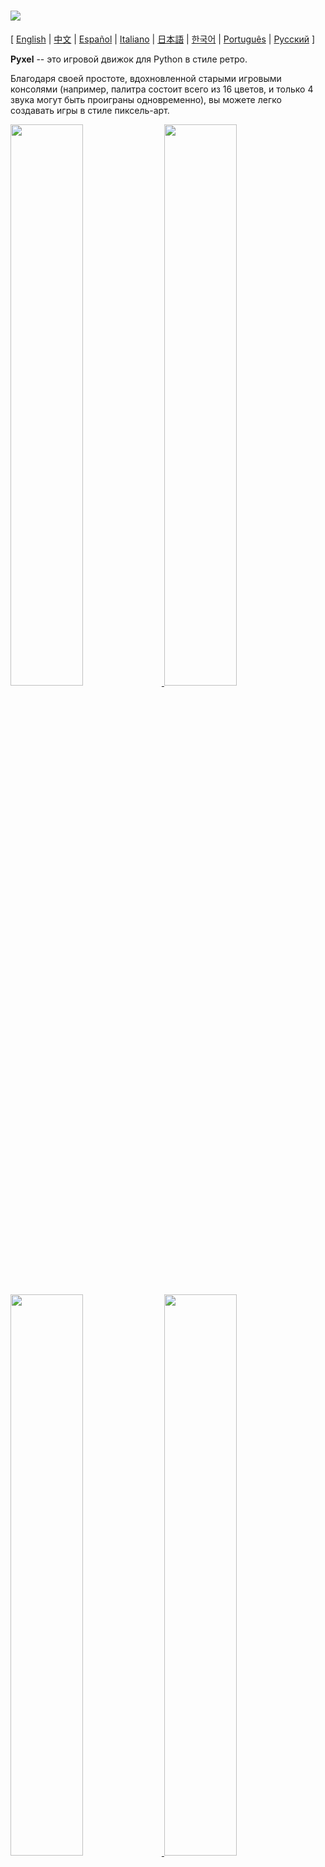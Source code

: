 # <img src="images/pyxel_logo_152x64.png">

[ [English](README.md) | [中文](README.cn.md) | [Español](README.es.md) | [Italiano](README.it.md) | [日本語](README.ja.md) | [한국어](README.ko.md) | [Português](README.pt.md) | [Русский](README.ru.md) ]

**Pyxel** -- это игровой движок для Python в стиле ретро.

Благодаря своей простоте, вдохновленной старыми игровыми консолями (например, палитра состоит всего из 16 цветов, и только 4 звука могут быть проиграны одновременно), вы можете легко создавать игры в стиле пиксель-арт.

<a href="https://github.com/kitao/pyxel/blob/master/pyxel/examples/01_hello_pyxel.py" target="_blank">
<img src="pyxel/examples/screenshots/01_hello_pyxel.gif" width="48%">
</a>

<a href="https://github.com/kitao/pyxel/blob/master/pyxel/examples/02_jump_game.py" target="_blank">
<img src="pyxel/examples/screenshots/02_jump_game.gif" width="48%">
</a>

<a href="https://github.com/kitao/pyxel/blob/master/pyxel/examples/03_draw_api.py" target="_blank">
<img src="pyxel/examples/screenshots/03_draw_api.gif" width="48%">
</a>

<a href="https://github.com/kitao/pyxel/blob/master/pyxel/examples/04_sound_api.py" target="_blank">
<img src="pyxel/examples/screenshots/04_sound_api.gif" width="48%">
</a>

<a href="https://github.com/kitao/pyxel/blob/master/pyxel/editor/screenshots/image_tilemap_editor.gif" target="_blank">
<img src="pyxel/editor/screenshots/image_tilemap_editor.gif" width="48%">
</a>

<a href="https://github.com/kitao/pyxel/blob/master/pyxel/editor/screenshots/sound_music_editor.gif" target="_blank">
<img src="pyxel/editor/screenshots/sound_music_editor.gif" width="48%">
</a>

Характеристики игровой консоли и API для Pyxel позаимствованны из замечательной [PICO-8](https://www.lexaloffle.com/pico-8.php) и[TIC-80](https://tic.computer/).

Pyxel -- программа с открытым кодом и бесплатна для использовния. За дело!

## Характеристики

- Запускается на Windows, Mac и Linux
- Код пишется на Python3
- Фиксированная 16-цветная палитра
- 3 набора изображений 256x256 пикселей
- 8 тайлмапов 256x256 пикселей
- 4 канала с 64 определяемыми пользователем звуками
- 8 музыкальных композиций
- Ввод с клавиатуры, мышки или игрового контроллера
- Редактор изображений и звука

### Цветовая Палитра

<img src="pyxel/examples/screenshots/05_color_palette.png">
<br><br>
<img src="images/pyxel_palette.png">

## Как установить

### Для Windows

Сначала установите [Python3](https://www.python.org/) (версия 3.6.8 и выше).

Во время установки Python3 с помощью официального установщика, выберите опцию **add Python to PATH**, нажав кнопку внизу:

<img src="images/python_installer.png">

Затем установите Pyxel, используя следующую `pip` команду из командной строки:

```sh
pip install -U pyxel
```

### Для Mac

Сначала в среде, где установлен менеджер пакетов [Homebrew](https://brew.sh/), установите [Python3](https://www.python.org/) (версия 3.6.8 или выше) и необходимые пакеты с помощью следующей команды:

```sh
brew install python3 gcc sdl2 sdl2_image gifsicle
```

Конечно, вы можете установить Python3 и другим способом, но знайте, что вам нужно установить и другие библиотеки.

Затем **перезапустите терминал** и установите Pyxel, используя следующую `pip3` команду:

```sh
pip3 install -U pyxel
```

### Для Linux

Установите [Python3](https://www.python.org/) (версия 3.6.8 или выше) и необходимые пакеты способом, соответствующим вашему дистрибутиву.

**Ubuntu:**

```sh
sudo apt install python3 python3-pip libsdl2-dev libsdl2-image-dev gifsicle
sudo -H pip3 install -U pyxel
```

### Для других сред

Чтобы установить Pyxel в среде, отличной от вышеупомянутых (32-bit Linux, Raspberry PI и т.п.), следуйте следующим инструкциям по сборке:

#### Установите необходимые инструменты и пакеты

- C++ build toolchain (вместе с командами gcc и make)
- libsdl2-dev и libsdl2-image-dev
- [Python3](https://www.python.org/) (версия 3.6.8 или выше) и команда pip

#### Выполните следующие команды в любой папке

```sh
git clone https://github.com/kitao/pyxel.git
cd pyxel
make -C pyxel/core clean all
pip3 install .
```

### Установите примеры

После установки Pyxel, примеры Pyxel будут скопированы в открытую директорию по выполнении этой команды:

```sh
install_pyxel_examples
```

Список примеров, которые будут скопированы:

- [01_hello_pyxel.py](https://github.com/kitao/pyxel/blob/master/pyxel/examples/01_hello_pyxel.py) - Простейшее приложение
- [02_jump_game.py](https://github.com/kitao/pyxel/blob/master/pyxel/examples/02_jump_game.py) - Игра прыжков с простейшими ресурсными файлами Pyxel
- [03_draw_api.py](https://github.com/kitao/pyxel/blob/master/pyxel/examples/03_draw_api.py) - Демонстрация художественного API
- [04_sound_api.py](https://github.com/kitao/pyxel/blob/master/pyxel/examples/04_sound_api.py) - Демонстрация звукового API
- [05_color_palette.py](https://github.com/kitao/pyxel/blob/master/pyxel/examples/05_color_palette.py) - Цветовая палитра
- [06_click_game.py](https://github.com/kitao/pyxel/blob/master/pyxel/examples/06_click_game.py) - Игра с кликами мышкой
- [07_snake.py](https://github.com/kitao/pyxel/blob/master/pyxel/examples/07_snake.py) - Змейка с BGM
- [08_triangle_api.py](https://github.com/kitao/pyxel/blob/master/pyxel/examples/08_triangle_api.py) - Демонстрация API по рисованию треугольных полигонов

Эти примеры могут быть выполнены как обычный код Python3:

**Windows:**

```sh
cd pyxel_examples
python 01_hello_pyxel.py
```

**Mac / Linux:**

```sh
cd pyxel_examples
python3 01_hello_pyxel.py
```

## Как использовать Pyxel

### Создание Pyxel-приложения

После импортирования модуля Pyxel в ваш код на Python, сначала укажите размер окна с помощью команды `init`, затем запустите Pyxel-приложение с помощью функции `run`.

```python
import pyxel

pyxel.init(160, 120)

def update():
    if pyxel.btnp(pyxel.KEY_Q):
        pyxel.quit()

def draw():
    pyxel.cls(0)
    pyxel.rect(10, 10, 20, 20, 11)

pyxel.run(update, draw)
```

Агрументы функции `run` -- это функции `update` для обновления внутренней игровой логики каждый кадр и функции `draw` для отображения объектов на экране по мере необходимости.

В самом приложении рекомендуется свернуть код Pyxel в один класс (смотрите пример).

```python
import pyxel

class App:
    def __init__(self):
        pyxel.init(160, 120)
        self.x = 0
        pyxel.run(self.update, self.draw)

    def update(self):
        self.x = (self.x + 1) % pyxel.width

    def draw(self):
        pyxel.cls(0)
        pyxel.rect(self.x, 0, 8, 8, 9)

App()
```

Можно также писать простые програмки, используя функции `show` и `flip` для отображения простейшей графики и анимаций.

Функция `show` выводит изображение на экран и ждет нажатия клавиши `ESC`.

```python
import pyxel

pyxel.init(120, 120)
pyxel.cls(1)
pyxel.circb(60, 60, 40, 7)
pyxel.show()
```

Функция `flip` обновляет изображение на экране единожды.

```python
import pyxel

pyxel.init(120, 80)

while True:
    pyxel.cls(3)
    pyxel.rectb(pyxel.frame_count % 160 - 40, 20, 40, 40, 7)
    pyxel.flip()
```

### Особые клавиши

Следующие особые клавиши можно применять во время выполнения Pyxel-приложения:

- `Esc`<br>
Выйти из приложения
- `Alt(Option)+1`<br>
Выполнить снимок экрана и сохранить его на рабочий стол
- `Alt(Option)+2`<br>
Начать захват экрана игры
- `Alt(Option)+3`<br>
Сохранить видео, полученное захватом экрана (gif) на рабочий стол (до 30 секунд)
- `Alt(Option)+0`<br>
Включить/выключить мониториг производительности (fps, время на update, время на draw)
- `Alt(Option)+Enter`<br>
Войти/выйти из полноэкранного режима

### Как создать ресурсный файл

Встроенный Pyxel Editor может создавать изображения и звуки, используемые в Pyxel-приложении.

Pyxel Editor запускается с помощью следующей команды:

```sh
pyxeleditor [имя_ресурсного_файла]
```

Если указанный ресурсный файл (.pyxres) существует, то он будет загружен. В противном случае будет создан файл с указанным именем.
Если имя файла пропущено, то используется стандартное имя `my_resource.pyxres`

После запуска Pyxel Editor, можно переключаться между различными файлами способом drag-and-drop. Если данное действие произвести, зажав клавишу ``Ctrl``(``Cmd``), то только файл, редактируемый на данный момент, будет загружен. Это действие позволяет комбинировать несколько файлов в один.

Созданный ресурсный файл может быть загружен в программу с помощью функции `load`.

Редактор Pyxel Editor оснащем следующими режимами редактирования.

**Редактор изображений:**

Режим редактирования наборов изображений.

<img src="pyxel/editor/screenshots/image_editor.gif">

Путем перетаскивания png файла на экран редактора изображений, изображение может быть загружено в выбранный набор.

**Редактор тайлмапов:**

Режим редактирования тайлмапов, в котором изоражения расположены в плиточном порядке.

<img src="pyxel/editor/screenshots/tilemap_editor.gif">

**Редактор звука:**

Режим для редактирования звуковых файлов.

<img src="pyxel/editor/screenshots/sound_editor.gif">

**Редактор музыки:**

Режим для редактирования музыки, в которой звуки расставлены в порядке проигрывания.

<img src="pyxel/editor/screenshots/music_editor.gif">

### Другие методы создания ресурсов

Изображения и тайлмапы Pyxel могут также быть созданы следующим образом:

- Создайте изображение из списка строк с помощью функций `Image.set` или `Tilemap.set`.
- Загрузите png файл, выполненный в палитре Pyxel, с помощью функции `Image.load`

Звуки Pyxel могут также быть созданы следующим образом:

- Создайте звук из строк с помощью функций `Sound.set` или `Music.set`

Обратитесь к руководству по API (ниже) для получения более подробной информации об использовании этих функций.

### Как создать самостоятельный исполняемый файл

Используя предоставленный Pyxel Packager, можно создать исполняемый файл, который будет запускаться даже в средах, где не установлен Python.

Для создания самостоятельного исполняемого файла, в среде, где установлен [PyInstaller](https://www.pyinstaller.org/), укажите файл Python, используемый для запуска приложения, для команды `pyxelpackager` следующим образом:

```sh
pyxelpackager имя_файла
```

Когда процесс завершится, самостоятельный исполняемый файл будет создане в папке `dist`.

Если также необходимы ресурсные файлы .pyxres или .png, разместите их в папке `assets`, и они будут включены.

Также можно выбрать иконку, добавив аргументы ``-i icon_file`` к команде.

## Руководство по API

### Система

- `width`, `height`<br>
Ширина и высота окна

- `frame_count`<br>
Количество отрисованных кадров

- `init(width, height, [caption], [scale], [palette], [fps], [quit_key], [fullscreen])`<br>
Инициализировать Pyxel-приложение с указанными размерами экрана (`width`, `height`). Максимальный размер этих параметров 256<br>
Также возможно указать название окна с помощью параметра `caption`, масштаб окна параметром `scale`, палитру цветов `palette`, фреймрейт `fps`, клавишу для выхода из приложения `quit_key`, а также запускать ли приложение в полноэкранном режиме или нет с помощью параметра `fullscreen`. Палитра указывается как список из 16 элементов, обозначающий 24-битные цвета.<br>
Пример: `pyxel.init(160, 120, caption="Pyxel with PICO-8 palette", palette=[0x000000, 0x1D2B53, 0x7E2553, 0x008751, 0xAB5236, 0x5F574F, 0xC2C3C7, 0xFFF1E8, 0xFF004D, 0xFFA300, 0xFFEC27, 0x00E436, 0x29ADFF, 0x83769C, 0xFF77A8, 0xFFCCAA], quit_key=pyxel.KEY_NONE, fullscreen=True)`

- `run(update, draw)`<br>
Запустить Pyxel-приложение, использующее функцию `update` для обновления внутренней логики и `draw` для рисования

- `quit()`<br>
Завершить работу Pyxel-приложения

- `flip()`<br>
Принудительно отрисовать кадр (не для использования в настоящих приложениях)

- `show()`<br>
Отрисовать кадр и ждать выхода из приложения (не для использования в настоящих приложениях)

### Ресурсы

- `save(имя_файла)`<br>
Сохранить ресурсный файл (.pyxres) в директории исполняемого скрипта

- `load(имя_файла, [image], [tilemap], [sound], [music])`<br>
Загрузить ресурсный файл (.pyxres) из директории исполняемого скрипта. Если ``False`` указано для типа ресурса, соответствующий ресурс не будет загружен.

### Ввод

- `mouse_x`, `mouse_y`<br>
Получить положение курсора мышки

- `mouse_wheel`<br>
Получить значение колесика мышки

- `btn(клавиша)`<br>
Получить `Ture`, если `клавиша` нажата, в противном случае получить `False`. ([Список определений клавиш](https://github.com/kitao/pyxel/blob/master/pyxel/__init__.py))

- `btnp(клавиша, [hold], [period])`<br>
Получить `True`, если `клавиша` нажата в данный кадр, в противном случае получить `False`. В случае, если указаны параметры `hold` и `period`, `True` будет возвращено каждые `period` кадров, когда `key` уже зажата более `hold` кадров

- `btnr(клавиша)`<br>
Получить `True`, если `клавиша` была отпущена в данный кадр, в противном случае получить `False`

- `mouse(видна)`<br>
Установить видимость курсора: если `visible` равно `True`, сделать виндым, если `False`, то невидимым. Даже если курсор не отображается, его позицию всё равно можно получить соответствующими функциями.

### Графика

- `image(img, [system])`<br>
Оперировать набором изображений `img`(0-2) (смотрите класс Image). Если `system` равно `True`, можно получить доступ к системному набору изображений. 3 для шрифтов и редактора ресурсов. 4 для экрана<br>
Пример: `pyxel.image(0).load(0, 0, "title.png")`

- `tilemap(tm)`<br>
Оперировать тайлмапом `tm`(0-7) (смотрите класс Tilemap)

- `clip(x, y, w, h)`<br>
Установить площадь рисования экрана с (`x`, `y`) до ширины `w` и высоты `h`. Сбросить площадь рисования до полного экрана можно с помощью `clip()`

- `pal(col1, col2)`<br>
Поменять цвет `col1` с цветом `col2` во время рисования. Восстановить изначальную палитру можно с помощью `pal()`

- `cls(col)`<br>
Заполнить (очистить) экран цветом `col`

- `pget(x, y)`<br>
Получить цвет пикселя по координатам (`x`, `y`)

- `pset(x, y, col)`<br>
Нарисовать пиксель цвета `col` по координатам (`x`, `y`)

- `line(x1, y1, x2, y2, col)`<br>
Нарисовать отрезок цвета `col` из (`x1`, `y1`) в (`x2`, `y2`)

- `rect(x, y, w, h, col)`<br>
Нарисовать прямоугольник ширины, высоты `w` и цвета `h` по координатам (`x`, `y`)

- `rectb(x, y, w, h, col)`<br>
Нарисовать контур прямоугольника ширины, высоты `w` и цвета `h` по координатам (`x`, `y`)

- `circ(x, y, r, col)`<br>
Нарисовать круг радиуса `r` и цвета `col` центром в (`x`, `y`)

- `circb(x, y, r, col)`<br>
Нарисовать окружность радиуса `r` и цвета `col` центром в (`x`, `y`)

- `tri(x1, y1, x2, y2, x3, y3, col)`<br>
Нарисовать треугольник с вершинами в координатах (`x1`, `y1`), (`x2`, `y2`), (`x3`, `y3`) и цвета `col`

- `trib(x1, y1, x2, y2, x3, y3, col)`<br>
Нарисовать контур треугольника с вершинами в координатах (`x1`, `y1`), (`x2`, `y2`), (`x3`, `y3`) и цвета `col`

- `blt(x, y, img, u, v, w, h, [colkey])`<br>
Скопировать область размеров (`w`, `h`), по координатам (`u`, `v`) набора изображений `img`(0-2) по координатам (`x`, `y`) на экране. Если для `w` и/или `h` установлено отрицательное значение, изображение будет развернуто горизонтально и/или вертикально. Если указан параметр `colkey`, соответствующий цвет будет считаться цветом фона (прозрачным цветом)

- `bltm(x, y, tm, u, v, w, h, [colkey])`<br>
Нарисовать из тайлмапа `tm`(0-7) по координатам (`x`, `y`) тайл размером (`w`, `h`), находящийся по координатам (`u`, `v`). Если указан параметр `colkey`, соответствующий цвет будет считаться цветом фона (прозрачным цветом). Тайл тайлмапа рисуется размера 8x8. Если номер тайла равен 0, означает регион (0, 0)-(7, 7) набора изображений, если 1, означает регион (8, 0) - (15, 0)

- `text(x, y, s, col)`<br>
Нарисовать строку текста `s` цвета `col` по координате (`x`, `y`)

### Аудио

- `sound(snd, [system])`<br>
Оперировать звуком `snd`(0-63) (смотрите класс Sound). Если `system` равно `True`, можно получить доступ к звуку 64 для системы
Пример: `pyxel.sound(0).speed = 60`

- `music(msc)`<br>
Оперировать музыкой `msc`(0-7) (смотрите класс Music)

- `play_pos(ch)`<br>
Получить позицию канала `ch`. Сотни и тысячи обозначают номер звука, единицы и десятки обозначают номер ноты. Если проигрывание выключено, будет возвращено `-1`

- `play(ch, snd, loop=False)`<br>
Проиграть звук `snd`(0-63) на канале `ch`(0-3). Проиграть по-порядку, если `snd` -- список

- `playm(msc, loop=False)`<br>
Проиграть трек `msc`(0-7)

- `stop([ch])`<br>
Остановить воспроизведение на всех каналах. Если указан канал `ch`(0-3), остановить только его

### Класс Image

- `width`, `height`<br>
Ширина и высота изображения

- `data`<br>
Данные изображения (матрица 256x256)

- `get(x, y)`<br>
Получить данные изображения в точке (`x`, `y`)

- `set(x, y, data)`<br>
Установить данные изображения в точке (`x`, `y`) числом или списком строк<br>
Пример: `pyxel.image(0).set(10, 10, ["1234", "5678", "9abc", "defg"])`

- `load(x, y, имя_файла)`<br>
Загрузить png изображение из директории исполняемого скрипта с координаты (`x`, `y`)

- `copy(x, y, img, u, v, w, h)`<br>
Скопировать регион размера (`w`, `h`) с координаты (`u`, `v`) набора изображений `img`(0-3) по координатам (`x`, `y`)

### Класс Tilemap

- `width`, `height`<br>
Ширина и высота тайлмапа

- `data`<br>
Данные тайлмапа (матрица 256x256)

- `refimg`<br>
Набор изображений, на который ссылается тайлмап

- `get(x, y)`<br>
Получить данные тайлмапа в точке (`x`, `y`)

- `set(x, y, data)`<br>
Установить данные тайлмапа в точке (`x`, `y`) числом или списком строк<br>
Пример: `pyxel.tilemap(0).set(0, 0, ["000102", "202122", "a0a1a2", "b0b1b2"])`

- `copy(x, y, tm, u, v, w, h)`<br>
Скопировать регион размера (`w`, `h`) с координаты (`u`, `v`) тайлмапа `tm`(0-7) по координатам (`x`, `y`)

### Класс Sound

- `note`<br>
Список нот(0-127) (33 = 'A2' = 440Hz)

- `tone`<br>
Список тонов(0:Треугольник / 1:Квадрат / 2:Пульс / 3:Шум)

- `volume`<br>
Список громкости(0-7)

- `effect`<br>
Список эффектов(0:Нет / 1:Слайд / 2:Вибрато / 3:Затихание)

- `speed`<br>
Длина ноты(120 = 1 секунда в тон)

- `set(note, tone, volume, effect, speed)`<br>
Установить ноту, тон, громкость и эффект с помощью строки. Если длины строк короче ноты, зацикливается

- `set_note(note)`<br>
Установить ноту с помощью строки, составленной по форме 'CDEFGAB'+'#-'+'0123' или 'R'. Регистр и пробелы игнорируются<br>
Пример: `pyxel.sound(0).set_note("G2B-2D3R RF3F3F3")`

- `set_tone(tone)`<br>
Установить тон строкой, составленной из 'TSPN'. Регистр и пробелы игнорируются<br>
Пример: `pyxel.sound(0).set_tone("TTSS PPPN")`

- `set_volume(volume)`<br>
Установить громкость с помощью строки, составленной из '01234567'. Регистр и пробелы игнорируютсяd<br>
Пример: `pyxel.sound(0).set_volume("7777 7531")`

- `set_effect(effect)`<br>
Установить эффект с помощью строки, составленной из 'NSVF'. Регистр и пробелы игнорируются<br>
Пример: `pyxel.sound(0).set_effect("NFNF NVVS")`

### Класс Music

- `ch0`<br>
Список для проигрывания звуков(0-63) на канале 0. Пустой список означает, что канал не используется для проигрывания

- `ch1`<br>
Список для проигрывания звуков(0-63) на канале 1. Пустой список означает, что канал не используется для проигрывания

- `ch2`<br>
Список для проигрывания звуков(0-63) на канале 2. Пустой список означает, что канал не используется для проигрывания

- `ch3`<br>
Список для проигрывания звуков(0-63) на канале 3. Пустой список означает, что канал не используется для проигрывания

- `set(ch0, ch1, ch2, ch3)`<br>
Установить список звукок для всех каналов. Пустой список означает, что канал не используется для проигрывания
Пример: `pyxel.music(0).set([0, 1], [2, 3], [4], [])`

- `set_ch0(data)`<br>
Установить список звуков(0-63) канала 0

- `set_ch1(data)`<br>
Установить список звуков(0-63) канала 1

- `set_ch2(data)`<br>
Установить список звуков(0-63) канала 2

- `set_ch3(data)`<br>
Установить список звуков(0-63) канала 3

## Как сделать вклад в развитие проекта?

### Опубликование проблемы

Используйте [трекер проблем](https://github.com/kitao/pyxel/issues) для опубликования отчетов о багах и предложений о добавлении новых элементов или улучшения работы существующих.
Пожалуйста, перед опубликованием убедитесь, что в трекере проблем нет похожих публикаций.

Для опубликования отчета, воспользуйтесь подходящей формой [отсюда](https://github.com/kitao/pyxel/issues/new/choose).

### Ручное тестирование

Ручное тестирование кода и написание отчетов о багах, предложений по улучшению в трекере проблем приветствуется!

### Опубликование pull-запроса

Патчи/фиксы принимаются в форме pull-запросов (PRы). Убедитесь, что проблема, к которой относится pull-запрос, открыта в трекере проблем.

Опубликованный pull-запрос считается опубликованным под лицензией [MIT license](https://github.com/kitao/pyxel/blob/master/LICENSE).

## Прочая информация

- [Wiki (Англоязычная)](https://github.com/kitao/pyxel/wiki)
- [Subreddit](https://www.reddit.com/r/pyxel/)
- [Сервер Discord (Англоязычный)](https://discord.gg/FC7kUZJ)
- [Сервер Discord (Японский - 日本語版)](https://discord.gg/qHA5BCS)

## Лицензия

Pyxel пользуется лицензией [MIT license](http://en.wikipedia.org/wiki/MIT_License). Его можно использовать в частном ПО при условии того, что все копии лицензионного ПО содержат копию MIT License terms and the copyright notice.

Pyxel использует следующее ПО:

- [SDL2](https://www.libsdl.org/)
- [miniz-cpp](https://github.com/tfussell/miniz-cpp)
- [Gifsicle](https://www.lcdf.org/gifsicle/)
